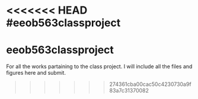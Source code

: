 <<<<<<< HEAD
#eeob563classproject
=======
# eeob563classproject
For all the works partaining to the class project. I will include all the files and figures here and submit.
>>>>>>> 274361cba00cac50c4230730a9f83a7c31370082
